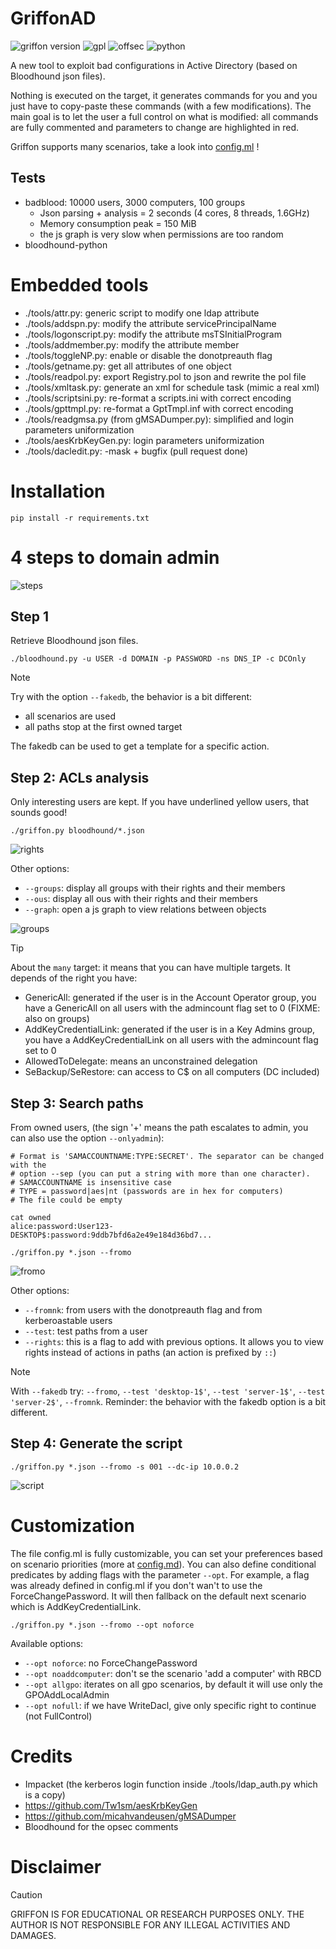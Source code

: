 GriffonAD
=========

![griffon version](/assets/version.svg?raw=true)
![gpl](/assets/gpl.svg?raw=true)
![offsec](/assets/offsec.svg?raw=true)
![python](/assets/python.svg?raw=true)

A new tool to exploit bad configurations in Active Directory (based on
Bloodhound json files).

Nothing is executed on the target, it generates commands for you and you just
have to copy-paste these commands (with a few modifications). The main goal is
to let the user a full control on what is modified: all commands are fully
commented and parameters to change are highlighted in red.

Griffon supports many scenarios, take a look into [config.ml](/doc/config.ml) !


Tests
-----

- badblood: 10000 users, 3000 computers, 100 groups
    - Json parsing + analysis = 2 seconds (4 cores, 8 threads, 1.6GHz)
    - Memory consumption peak = 150 MiB
    - the js graph is very slow when permissions are too random
- bloodhound-python


Embedded tools
==============

- ./tools/attr.py: generic script to modify one ldap attribute
- ./tools/addspn.py: modify the attribute servicePrincipalName
- ./tools/logonscript.py: modify the attribute msTSInitialProgram
- ./tools/addmember.py: modify the attribute member
- ./tools/toggleNP.py: enable or disable the donotpreauth flag
- ./tools/getname.py: get all attributes of one object
- ./tools/readpol.py: export Registry.pol to json and rewrite the pol file 
- ./tools/xmltask.py: generate an xml for schedule task (mimic a real xml)
- ./tools/scriptsini.py: re-format a scripts.ini with correct encoding
- ./tools/gpttmpl.py: re-format a GptTmpl.inf with correct encoding
- ./tools/readgmsa.py (from gMSADumper.py): simplified and login parameters uniformization
- ./tools/aesKrbKeyGen.py: login parameters uniformization
- ./tools/dacledit.py: -mask + bugfix (pull request done)


Installation
============

    pip install -r requirements.txt


4 steps to domain admin
=======================

![steps](/assets/steps.svg?raw=true)

Step 1
------

Retrieve Bloodhound json files.

    ./bloodhound.py -u USER -d DOMAIN -p PASSWORD -ns DNS_IP -c DCOnly

> [!NOTE]
> Try with the option `--fakedb`, the behavior is a bit different:
> 
> - all scenarios are used
> - all paths stop at the first owned target
> 
> The fakedb can be used to get a template for a specific action.

Step 2: ACLs analysis
---------------------

Only interesting users are kept. If you have underlined yellow users, that
sounds good!

    ./griffon.py bloodhound/*.json

![rights](/assets/hvt.png?raw=true)

Other options:

- `--groups`: display all groups with their rights and their members
- `--ous`: display all ous with their rights and their members
- `--graph`: open a js graph to view relations between objects

![groups](/assets/graph.png?raw=true)

> [!TIP]
> About the `many` target: it means that you can have multiple targets.
> It depends of the right you have:
> 
> - GenericAll: generated if the user is in the Account Operator group, you have
> a GenericAll on all users with the admincount flag set to 0 (FIXME: also on groups)
> - AddKeyCredentialLink: generated if the user is in a Key Admins group, you
> have a AddKeyCredentialLink on all users with the admincount flag set to 0
> - AllowedToDelegate: means an unconstrained delegation
> - SeBackup/SeRestore: can access to C$ on all computers (DC included)

Step 3: Search paths
--------------------

From owned users, (the sign '+' means the path escalates to admin, you can also use
the option `--onlyadmin`):

    # Format is 'SAMACCOUNTNAME:TYPE:SECRET'. The separator can be changed with the
    # option --sep (you can put a string with more than one character).
    # SAMACCOUNTNAME is insensitive case
    # TYPE = password|aes|nt (passwords are in hex for computers)
    # The file could be empty

    cat owned
    alice:password:User123-
    DESKTOP$:password:9ddb7bfd6a2e49e184d36bd7...

    ./griffon.py *.json --fromo

![fromo](/assets/fromo.png?raw=true)

Other options:

- `--fromnk`: from users with the donotpreauth flag and from kerberoastable users
- `--test`: test paths from a user
- `--rights`: this is a flag to add with previous options. It allows you to view 
rights instead of actions in paths (an action is prefixed by `::`)

> [!NOTE]
> With `--fakedb` try: `--fromo`, `--test 'desktop-1$'`, `--test 'server-1$'`,
> `--test 'server-2$'`, `--fromnk`. Reminder: the behavior with the fakedb
> option is a bit different.


Step 4: Generate the script
---------------------------

    ./griffon.py *.json --fromo -s 001 --dc-ip 10.0.0.2

![script](/assets/script.png?raw=true)


Customization
=============

The file config.ml is fully customizable, you can set your preferences based on
scenario priorities (more at [config.md](/doc/config.md)). You can also define
conditional predicates by adding flags with the parameter `--opt`. For example,
a flag was already defined in config.ml if you don't wan't to use the
ForceChangePassword. It will then fallback on the default next scenario which
is AddKeyCredentialLink.

    ./griffon.py *.json --fromo --opt noforce 

Available options:

- `--opt noforce`: no ForceChangePassword
- `--opt noaddcomputer`: don't se the scenario 'add a computer' with RBCD
- `--opt allgpo`: iterates on all gpo scenarios, by default it will use only the GPOAddLocalAdmin
- `--opt nofull`: if we have WriteDacl, give only specific right to continue (not FullControl)


Credits
=======

- Impacket (the kerberos login function inside ./tools/ldap_auth.py which is a copy)
- https://github.com/Tw1sm/aesKrbKeyGen
- https://github.com/micahvandeusen/gMSADumper
- Bloodhound for the opsec comments


Disclaimer
==========

> [!CAUTION]
> GRIFFON IS FOR EDUCATIONAL OR RESEARCH PURPOSES ONLY. THE AUTHOR IS NOT
> RESPONSIBLE FOR ANY ILLEGAL ACTIVITIES AND DAMAGES.
